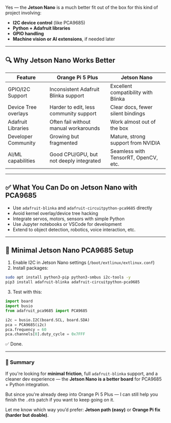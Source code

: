 Yes — the **Jetson Nano** is a much better fit out of the box for this kind of project involving:

* **I2C device control** (like PCA9685)
* **Python + Adafruit libraries**
* **GPIO handling**
* **Machine vision or AI extensions**, if needed later

---

## 🔍 Why Jetson Nano Works Better

| Feature              | Orange Pi 5 Plus                        | Jetson Nano                          |
| -------------------- | --------------------------------------- | ------------------------------------ |
| GPIO/I2C Support     | Inconsistent Adafruit Blinka support    | Excellent compatibility with Blinka  |
| Device Tree overlays | Harder to edit, less community support  | Clear docs, fewer silent bindings    |
| Adafruit Libraries   | Often fail without manual workarounds   | Work almost out of the box           |
| Developer Community  | Growing but fragmented                  | Mature, strong support from NVIDIA   |
| AI/ML capabilities   | Good CPU/GPU, but not deeply integrated | Seamless with TensorRT, OpenCV, etc. |

---

## ✅ What You Can Do on Jetson Nano with PCA9685

* Use `adafruit-blinka` and `adafruit-circuitpython-pca9685` directly
* Avoid kernel overlay/device tree hacking
* Integrate servos, motors, sensors with simple Python
* Use Jupyter notebooks or VSCode for development
* Extend to object detection, robotics, voice interaction, etc.

---

## 🔧 Minimal Jetson Nano PCA9685 Setup

1. Enable I2C in Jetson Nano settings (`/boot/extlinux/extlinux.conf`)
2. Install packages:

```bash
sudo apt install python3-pip python3-smbus i2c-tools -y
pip3 install adafruit-blinka adafruit-circuitpython-pca9685
```

3. Test with this:

```python
import board
import busio
from adafruit_pca9685 import PCA9685

i2c = busio.I2C(board.SCL, board.SDA)
pca = PCA9685(i2c)
pca.frequency = 60
pca.channels[0].duty_cycle = 0x7FFF
```

✅ Done.

---

### 🚀 Summary

If you're looking for **minimal friction**, full `adafruit-blinka` support, and a cleaner dev experience — the **Jetson Nano is a better board** for PCA9685 + Python integration.

But since you're already deep into Orange Pi 5 Plus — I can still help you finish the `.dtb` patch if you want to keep going on it.

Let me know which way you’d prefer:
**Jetson path (easy)** or **Orange Pi fix (harder but doable)**.

